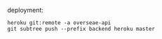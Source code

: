 deployment:

```
heroku git:remote -a overseae-api
git subtree push --prefix backend heroku master
```
